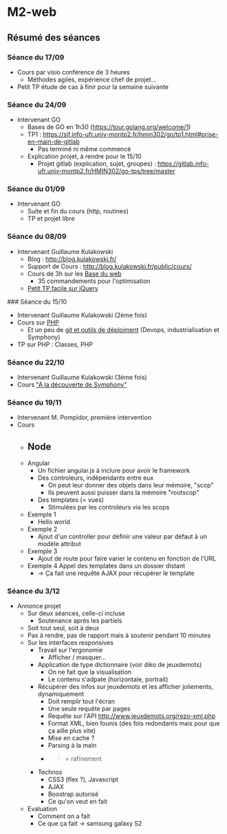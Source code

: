 # M2-web

## Résumé des séances

### Séance du 17/09
- Cours par visio conférence de 3 heures
  - Méthodes agiles, expérience chef de projet...
- Petit TP étude de cas à finir pour la semaine suivante

### Séance du 24/09
- Intervenant GO
  - Bases de GO en 1h30 (https://tour.golang.org/welcome/1)
  - TP1 : https://sif.info-ufr.univ-montp2.fr/hmin302/go/tp1.html#prise-en-main-de-gitlab
    - Pas terminé ni même commencé
  - Explication projet, à rendre pour le 15/10
    - Projet gitlab (explication, sujet, groupes) : https://gitlab.info-ufr.univ-montp2.fr/HMIN302/go-tps/tree/master

### Séance du 01/09
- Intervenant GO
  - Suite et fin du cours (http, routines)
  - TP et projet libre

### Séance du 08/09
- Intervenant Guillaume Kulakowski
  - Blog : http://blog.kulakowski.fr/
  - Support de Cours : http://blog.kulakowski.fr/public/cours/
  - Cours de 3h sur les [Base du web](http://blog.kulakowski.fr/public/cours/um2/2015-2016/1%20-%20Les%20bases%20du%20web/Les%20bases%20du%20Web.pdf)
  	- 35 commandements pour l'optimisation
  - [Petit TP facile sur jQuery](http://blog.kulakowski.fr/public/cours/um2/2015-2016/1%20-%20Les%20bases%20du%20web/TP%20n%c2%b01.tar.gz)

### Séance du 15/10
- Intervenant Guillaume Kulakowski (2ème fois)
- Cours sur [PHP](http://blog.kulakowski.fr/public/cours/um2/2015-2016/2%20-%20Les%20bases%20de%20PHP/Les%20bases%20de%20PHP.pdf)
    - Et un peu de [git et outils de déploiment](http://blog.kulakowski.fr/public/cours/um2/2015-2016/3%20-%20D%C3%A9couverte%20de%20Symfony2/3.1%20-%20DevOps,%20Industrialisation%20&%20Symfony2.pdf) (Devops, industrialisation et Symphony)
- TP sur PHP : Classes, PHP

### Séance du 22/10
- Intervenant Guillaume Kulakowski (3ème fois)
- Cours ["À la découverte de Symphony"](http://blog.kulakowski.fr/public/cours/um2/2015-2016/3%20-%20D%C3%A9couverte%20de%20Symfony2/3.2%20-%20D%C3%A9couverte%20de%20Symfony2.pdf)

### Séance du 19/11
- Intervenant M. Pompidor, première intervention
- Cours
    - Node
        -
    - Angular
        - Un fichier angular.js à inclure pour avoir le framework
        - Des controleurs, indépendants entre eux
            - On peut leur donner des objets dans leur mémoire, "scop"
            - Ils peuvent aussi puisser dans la mémoire "rootscop"
        - Des templates (= vues)
            - Stimulées par les controleurs via les scops
    - Exemple 1
        - Hello world
    - Exemple 2
        - Ajout d'un controller pour définir une valeur par défaut à un modèle attribut
    - Exemple 3
        - Ajout de route pour faire varier le contenu en fonction de l'URL
    - Exemple 4 Appel des templates dans un dossier distant
        - -> Ça fait une requête AJAX pour récupérer le template

### Séance du 3/12

- Annonce projet
    - Sur deux séances, celle-ci incluse
        - Soutenance après les partiels
    - Soit tout seul, soit à deux
    - Pas à rendre, pas de rapport mais à soutenir pendant 10 minutes
    - Sur les interfaces responsives
        - Travail sur l'ergonomie
            - Afficher / masquer...
        - Application de type dictionnaire (voir diko de jeuxdemots)
            - On ne fait que la visualisation
            - Le contenu s'adpate (horizontale, portrait)
        - Récupérer des infos sur jeuxdemots et les afficher joliements, dynamiquement
            - Doit remplir tout l'écran
            - Une seule requête par pages
            - Requête sur l'API http://www.jeuxdemots.org/rezo-xml.php
            - Format XML, bien founis (des fois redondants mais pour que ça aille plus vite)
            - Mise en cache ?
            - Parsing à la main
            - > = rafinement
        - Technos
            - CSS3 (flex ?), Javascript
            - AJAX
            - Boostrap autorisé
            - Ce qu'on veut en fait
    - Evaluation
        - Comment on a fait
        - Ce que ça fait -> samsung galaxy S2
